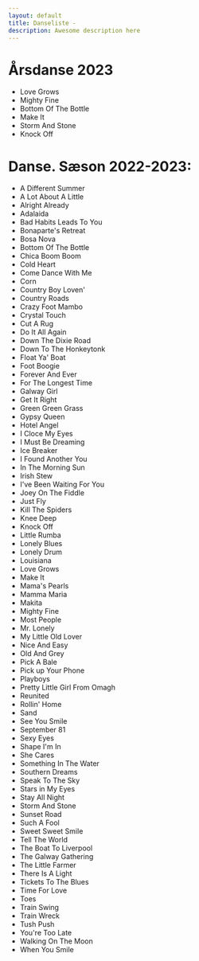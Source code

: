 ```yaml
---
layout: default
title: Danseliste -
description: Awesome description here
---
```


# Årsdanse 2023

* Love Grows
* Mighty Fine
* Bottom Of The Bottle
* Make It
* Storm And Stone
* Knock Off


# Danse. Sæson 2022-2023:

* A Different Summer
* A Lot About A Little
* Alright Already
* Adalaida
* Bad Habits Leads To You
* Bonaparte's Retreat
* Bosa Nova
* Bottom Of The Bottle
* Chica Boom Boom
* Cold Heart
* Come Dance With Me
* Corn
* Country Boy Loven'
* Country Roads
* Crazy Foot Mambo
* Crystal Touch
* Cut A Rug
* Do It All Again
* Down The Dixie Road
* Down To The Honkeytonk
* Float Ya' Boat
* Foot Boogie
* Forever And Ever
* For The Longest Time
* Galway Girl
* Get It Right
* Green Green Grass
* Gypsy Queen
* Hotel Angel
* I Cloce My Eyes
* I Must Be Dreaming
* Ice Breaker
* I Found Another You
* In The Morning Sun
* Irish Stew
* I've Been Waiting For You
* Joey On The Fiddle
* Just Fly
* Kill The Spiders
* Knee Deep
* Knock Off
* Little Rumba
* Lonely Blues
* Lonely Drum
* Louisiana
* Love Grows
* Make It
* Mama's Pearls
* Mamma Maria
* Makita
* Mighty Fine
* Most People
* Mr. Lonely
* My Little Old Lover
* Nice And Easy
* Old And Grey
* Pick A Bale
* Pick up Your Phone
* Playboys
* Pretty Little Girl From Omagh
* Reunited
* Rollin' Home
* Sand
* See You Smile
* September 81
* Sexy Eyes
* Shape I'm In
* She Cares
* Something In The Water
* Southern Dreams
* Speak To The Sky
* Stars in My Eyes
* Stay All Night
* Storm And Stone
* Sunset Road
* Such A Fool
* Sweet Sweet Smile
* Tell The World
* The Boat To Liverpool
* The Galway Gathering
* The Little Farmer
* There Is A Light
* Tickets To The Blues
* Time For Love
* Toes
* Train Swing
* Train Wreck
* Tush Push
* You're Too Late
* Walking On The Moon
* When You Smile

